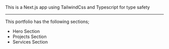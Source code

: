 This is a Next.js app using TailwindCss and Typescript for type safety

---
This portfolio has the following sections;

- Hero Section
- Projects Section
- Services Section
